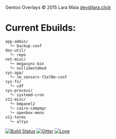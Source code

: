 Gentoo Overlays © 2015 Lara Maia [dev@lara.click](mailto:dev@lara.click)

# Current Ebuilds:

```
app-admin/
  └─ backup-conf
dev-util/
  └─ repo
net-misc/
  └─ megasync-bin
  └─ nullidentdmod
sys-app/
  └─ lm_sensors-f2a78m-conf
sys-fs/
  └─ cdf
sys-process/
  └─ systemd-cron
x11-misc/
  └─ bmpanel2
  └─ cairo-compmgr
  └─ openbox-menu
x11-terms
  └─ altyo
```

[![Build Status](https://travis-ci.org/ShyPixie/Overlays.svg?branch=master)](https://travis-ci.org/ShyPixie/Overlays) [![Gitter](https://badges.gitter.im/Join%20Chat.svg)](https://gitter.im/ShyPixie/Overlays?utm_source=badge&utm_medium=badge&utm_campaign=pr-badge) [![Love](https://img.shields.io/badge/BUILT%20WITH-Love-red.svg)](http://lara.click)
